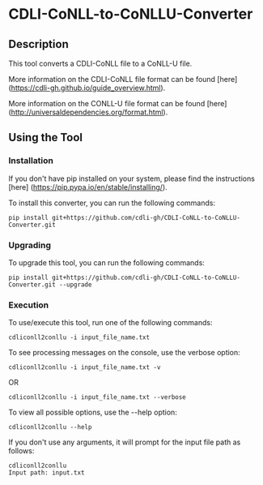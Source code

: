 # CDLI-CoNLL-to-CoNLLU-Converter

## Description
This tool converts a CDLI-CoNLL file to a CoNLL-U file.

More information on the CDLI-CoNLL file format can be found [here] (https://cdli-gh.github.io/guide_overview.html).

More information on the CONLL-U file format can be found [here] (http://universaldependencies.org/format.html).

## Using the Tool 

### Installation
If you don't have pip installed on your system, please find the instructions [here] (https://pip.pypa.io/en/stable/installing/).

To install this converter, you can run the following commands:

```
pip install git+https://github.com/cdli-gh/CDLI-CoNLL-to-CoNLLU-Converter.git
```

### Upgrading
To upgrade this tool, you can run the following commands:

```
pip install git+https://github.com/cdli-gh/CDLI-CoNLL-to-CoNLLU-Converter.git --upgrade
```

### Execution
To use/execute this tool, run one of the following commands:

```
cdliconll2conllu -i input_file_name.txt
```

To see processing messages on the console, use the verbose option:
```
cdliconll2conllu -i input_file_name.txt -v
```
OR
```
cdliconll2conllu -i input_file_name.txt --verbose
```

To view all possible options, use the --help option:
```
cdliconll2conllu --help
```
If you don't use any arguments, it will prompt for the input file path as follows:
```
cdliconll2conllu
Input path: input.txt
```
